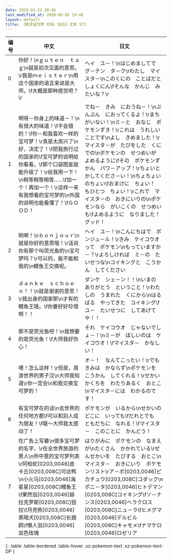 ```yaml
---
date: 2020-02-23 20:56
last_modified_at: 2020-03-05 19:46
layout: default
title: 《精灵宝可梦 珍珠／钻石》文本 571
---
```

| 编号 | 中文 | 日文 |
| ---- | ---- | ---- |
| 0 | 你好！\nｇｕｔｅｎ　ｔａｇ\n就是初次见面的意思。\r我是ｍｅｉｓｔｅｒ\n用这个国家的语言来说是大师。\f大概是那种感觉吧？\r | ヘイ　ユ－！\nはじめましてで　グ－テン　タ－ク\rわたし　マイスタ－\nこのくにの　ことばだと　しょくにん\fそんな　かんじ　みたいな？\r |
| 1 | 啊呀－你身上的味道－！\n有很大的味道！\f不会错的！\f你－和我喜欢一样的宝可梦！\r真是太高兴了\n好，决定了！\f把我旅行过的国家的\f宝可梦的说明给你看看，\f那个口袋图鉴就能升级了！\r给我用一下！\n稍等稍等稍等……\f加一个！再加一个！\r这样一来有我想看的宝可梦的\n外国的说明也能看懂了！\fＧＯＯＤ！ | でね－　きみ　におうね－！\nぷんぷん　におってくるよ！\rまちがいない！\nミ－と　おなじ　ポケモンずき！\rこれは　うれしいことです\nよし　きめました！\rマイスタ－が　たびをした　くにでの\nポケモンの　せつめいが　よめるように\fその　ポケモンずかん　パワ－アップ！\rちょいと　かしてくださ－い！\nちょちょいのちょい\fおまけに　ちょい！　もひとつ　ちょい！\rこれで　マイスタ－の　おきにいりの\nポケモンなら　がいこくの　せつめいも\fよめるように　なりました！　グッド！ |
| 2 | 哟嗬！\nｂｏｎｊｏｕｒ\n就是你好的意思哦！\r话说你有那个叫荧光鱼的\n宝可梦吗？\r可以的，能不能和我的\n鲤鱼王交换呢。 | ヘイ　ユ－！\nこんにちはで　ボンジュ－ル！\rきみ　ケイコウオって　ポケモン\nもっていますか－？\rよろしければ　ミ－の　たいせつな\nコイキングと　こうかん　してください |
| 3 | ｄａｎｋｅ　ｓｃｈｏｅｎ！！\n就是谢谢的意思！\r我出身的国家那\n才有的鲤鱼王哦。\f你要好好珍惜啊！！ | ダンケ　シェ－ン！！\nいまの　ありがとう　ということ！\rわたしの　うまれた　くにから\nはるばる　やってきた　コイキング\fユ－　たいせつに　してあげてや！！ |
| 4 | 那不是荧光鱼吧！\n我想要的是荧光鱼！\f大师我好伤心！ | それ　ケイコウオ　じゃないでしょ－！\nミ－が　ほしいのは　ケイコウオ！\fマイスタ－　かなしい！ |
| 5 | 噢！怎么这样！\r但是，周游世界的男子汉\n大师我知道\r你一定会\n和我交换宝可梦的！ | オ－！　なんてこったい！\rでも　きみは　かならず\nポケモンを　こうかん　してくれる！\rせかいかくちを　わたりあるく　おとこ\nマイスタ－には　わかるのです！ |
| 6 | 有宝可梦在的话\n去世界的任何地方都\f可以和别人成为朋友！\f哦～大师我太感动了！ | ポケモンが　いるから\nせかいの　どこに　いっても\fだれとでも　ともだちに　なれる！\fマイスタ－　このことに　かんどう！ |
| 7 | 在广告上写着\n很多宝可梦的名字，\r在全世界旅游的男人\n所中意的宝可梦列表\r阿柏蛇[0203,0046]皮卡丘[0203,008C]可达鸭\n小火马[0203,0046]海星星[0203,008C]鲤鱼王\f果然翁[0203,0046]赫拉克罗斯[0203,008C]狃拉\f月亮熊[0203,0046]黑暗犬[0203,008C]长翅鸥\f懒人翁[0203,0046]双色玫瑰 | はりがみに　ポケモンの　なまえが\nたくさん　かかれている\rぜんせかいを　たびする　おとこ\nマイスタ－　おきにいり　ポケモンリスト\rア－ボ[0203,0046]ピカチュウ[0203,008C]コダック\nポニ－タ[0203,0046]ヒトデマン[0203,008C]コイキング\fソ－ナンス[0203,0046]ヘラクロス[0203,008C]ニュ－ラ\fヒメグマ[0203,0046]デルビル[0203,008C]キャモメ\fナマケロ[0203,0046]ロゼリア |
{: .table .table-bordered .table-hover .xz-pokemon-text .xz-pokemon-text-DP }